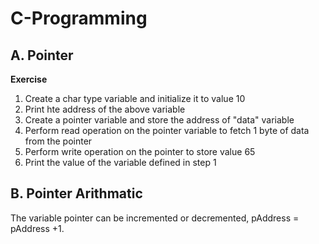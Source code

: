 # C-Programming
 
 ## A. Pointer
 
 **Exercise**
 
 1. Create a char type variable and initialize it to value 10
 2. Print hte address of the above variable
 3. Create a pointer variable and store the address of "data" variable
 4. Perform read operation on the pointer variable to fetch 1 byte of data from the pointer
 5. Perform write operation on the pointer to store value 65
 6. Print the value of the variable defined in step 1

 ## B. Pointer Arithmatic
 
 The variable pointer can be incremented or decremented, pAddress = pAddress +1.
